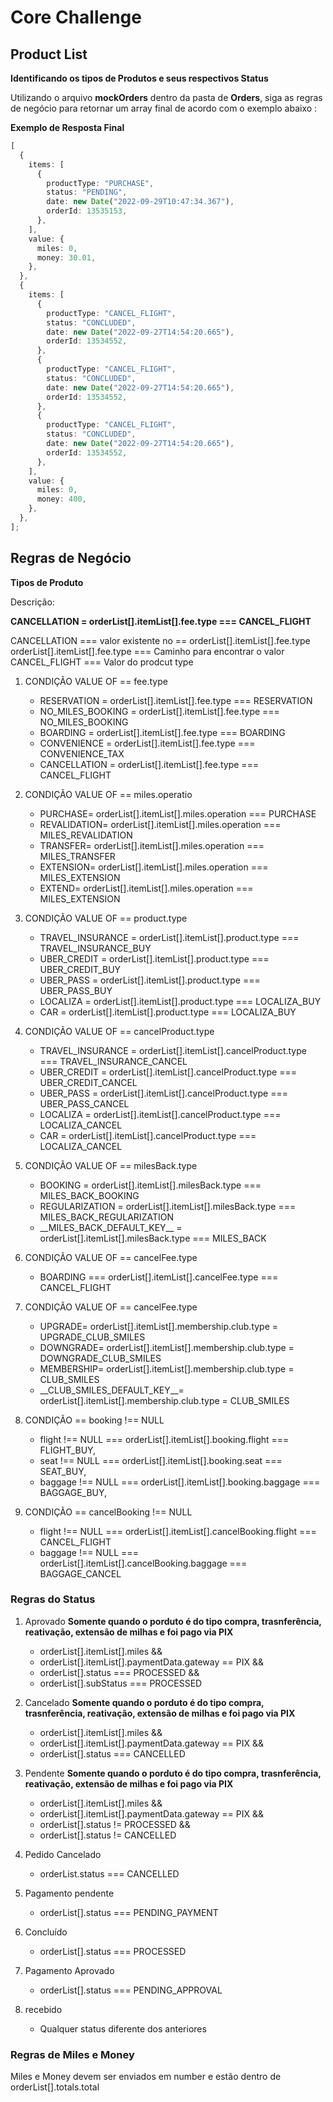 # Core Challenge

## Product List

**Identificando os tipos de Produtos e seus respectivos Status**

Utilizando o arquivo **mockOrders** dentro da pasta de **Orders**, siga as regras de negócio para retornar um array final de acordo com o exemplo abaixo :

**Exemplo de Resposta Final**

```ts
[
  {
    items: [
      {
        productType: "PURCHASE",
        status: "PENDING",
        date: new Date("2022-09-29T10:47:34.367"),
        orderId: 13535153,
      },
    ],
    value: {
      miles: 0,
      money: 30.01,
    },
  },
  {
    items: [
      {
        productType: "CANCEL_FLIGHT",
        status: "CONCLUDED",
        date: new Date("2022-09-27T14:54:20.665"),
        orderId: 13534552,
      },
      {
        productType: "CANCEL_FLIGHT",
        status: "CONCLUDED",
        date: new Date("2022-09-27T14:54:20.665"),
        orderId: 13534552,
      },
      {
        productType: "CANCEL_FLIGHT",
        status: "CONCLUDED",
        date: new Date("2022-09-27T14:54:20.665"),
        orderId: 13534552,
      },
    ],
    value: {
      miles: 0,
      money: 400,
    },
  },
];
```

## Regras de Negócio

**Tipos de Produto**

Descrição:

**CANCELLATION = orderList[].itemList[].fee.type === CANCEL_FLIGHT**

CANCELLATION === valor existente no == orderList[].itemList[].fee.type
orderList[].itemList[].fee.type === Caminho para encontrar o valor
CANCEL_FLIGHT === Valor do prodcut type

1. CONDIÇÃO VALUE OF == fee.type

   - RESERVATION = orderList[].itemList[].fee.type === RESERVATION
   - NO_MILES_BOOKING = orderList[].itemList[].fee.type === NO_MILES_BOOKING
   - BOARDING = orderList[].itemList[].fee.type === BOARDING
   - CONVENIENCE = orderList[].itemList[].fee.type === CONVENIENCE_TAX
   - CANCELLATION = orderList[].itemList[].fee.type === CANCEL_FLIGHT

2. CONDIÇÃO VALUE OF == miles.operatio

   - PURCHASE= orderList[].itemList[].miles.operation === PURCHASE
   - REVALIDATION= orderList[].itemList[].miles.operation === MILES_REVALIDATION
   - TRANSFER= orderList[].itemList[].miles.operation === MILES_TRANSFER
   - EXTENSION= orderList[].itemList[].miles.operation === MILES_EXTENSION
   - EXTEND= orderList[].itemList[].miles.operation === MILES_EXTENSION

3. CONDIÇÃO VALUE OF == product.type

   - TRAVEL_INSURANCE = orderList[].itemList[].product.type === TRAVEL_INSURANCE_BUY
   - UBER_CREDIT = orderList[].itemList[].product.type === UBER_CREDIT_BUY
   - UBER_PASS = orderList[].itemList[].product.type === UBER_PASS_BUY
   - LOCALIZA = orderList[].itemList[].product.type === LOCALIZA_BUY
   - CAR = orderList[].itemList[].product.type === LOCALIZA_BUY

4. CONDIÇÃO VALUE OF == cancelProduct.type

   - TRAVEL_INSURANCE = orderList[].itemList[].cancelProduct.type === TRAVEL_INSURANCE_CANCEL
   - UBER_CREDIT = orderList[].itemList[].cancelProduct.type === UBER_CREDIT_CANCEL
   - UBER_PASS = orderList[].itemList[].cancelProduct.type === UBER_PASS_CANCEL
   - LOCALIZA = orderList[].itemList[].cancelProduct.type === LOCALIZA_CANCEL
   - CAR = orderList[].itemList[].cancelProduct.type === LOCALIZA_CANCEL

5. CONDIÇÃO VALUE OF == milesBack.type

   - BOOKING = orderList[].itemList[].milesBack.type === MILES_BACK_BOOKING
   - REGULARIZATION = orderList[].itemList[].milesBack.type === MILES_BACK_REGULARIZATION
   - \_\_MILES_BACK_DEFAULT_KEY\_\_ = orderList[].itemList[].milesBack.type === MILES_BACK

6. CONDIÇÃO VALUE OF == cancelFee.type

   - BOARDING === orderList[].itemList[].cancelFee.type === CANCEL_FLIGHT

7. CONDIÇÃO VALUE OF == cancelFee.type

   - UPGRADE= orderList[].itemList[].membership.club.type = UPGRADE_CLUB_SMILES
   - DOWNGRADE= orderList[].itemList[].membership.club.type = DOWNGRADE_CLUB_SMILES
   - MEMBERSHIP= orderList[].itemList[].membership.club.type = CLUB_SMILES
   - \_\_CLUB_SMILES_DEFAULT_KEY\_\_= orderList[].itemList[].membership.club.type = CLUB_SMILES

8. CONDIÇÃO == booking !== NULL

   - flight !== NULL === orderList[].itemList[].booking.flight === FLIGHT_BUY,
   - seat !== NULL === orderList[].itemList[].booking.seat === SEAT_BUY,
   - baggage !== NULL === orderList[].itemList[].booking.baggage === BAGGAGE_BUY,

9. CONDIÇÃO == cancelBooking !== NULL

   - flight !== NULL === orderList[].itemList[].cancelBooking.flight === CANCEL_FLIGHT
   - baggage !== NULL === orderList[].itemList[].cancelBooking.baggage === BAGGAGE_CANCEL

### Regras do Status

1. Aprovado
   **Somente quando o porduto é do tipo compra, trasnferência, reativação, extensão de milhas e foi pago via PIX**

   - orderList[].itemList[].miles &&
   - orderList[].itemList[].paymentData.gateway == PIX &&
   - orderList[].status === PROCESSED &&
   - orderList[].subStatus === PROCESSED

2. Cancelado
   **Somente quando o porduto é do tipo compra, trasnferência, reativação, extensão de milhas e foi pago via PIX**

   - orderList[].itemList[].miles &&
   - orderList[].itemList[].paymentData.gateway == PIX &&
   - orderList[].status === CANCELLED

3. Pendente
   **Somente quando o porduto é do tipo compra, trasnferência, reativação, extensão de milhas e foi pago via PIX**

   - orderList[].itemList[].miles &&
   - orderList[].itemList[].paymentData.gateway == PIX &&
   - orderList[].status != PROCESSED &&
   - orderList[].status != CANCELLED

4. Pedido Cancelado

   - orderList.status === CANCELLED

5. Pagamento pendente

   - orderList[].status === PENDING_PAYMENT

6. Concluído

   - orderList[].status === PROCESSED

7. Pagamento Aprovado

   - orderList[].status === PENDING_APPROVAL

8. recebido
   - Qualquer status diferente dos anteriores

### Regras de Miles e Money

Miles e Money devem ser enviados em number e estão dentro de orderList[].totals.total

